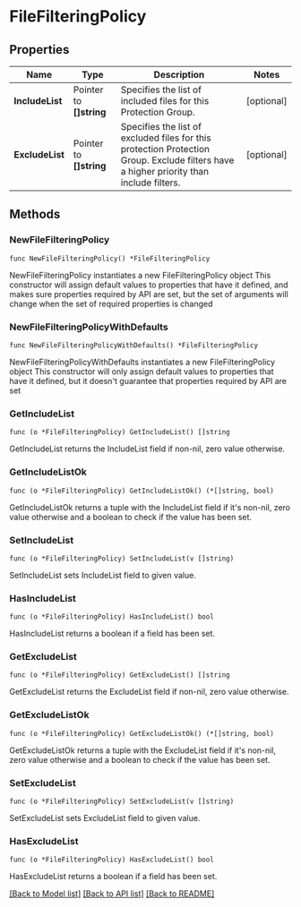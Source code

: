 # FileFilteringPolicy

## Properties

Name | Type | Description | Notes
------------ | ------------- | ------------- | -------------
**IncludeList** | Pointer to **[]string** | Specifies the list of included files for this Protection Group. | [optional] 
**ExcludeList** | Pointer to **[]string** | Specifies the list of excluded files for this protection Protection Group. Exclude filters have a higher priority than include filters. | [optional] 

## Methods

### NewFileFilteringPolicy

`func NewFileFilteringPolicy() *FileFilteringPolicy`

NewFileFilteringPolicy instantiates a new FileFilteringPolicy object
This constructor will assign default values to properties that have it defined,
and makes sure properties required by API are set, but the set of arguments
will change when the set of required properties is changed

### NewFileFilteringPolicyWithDefaults

`func NewFileFilteringPolicyWithDefaults() *FileFilteringPolicy`

NewFileFilteringPolicyWithDefaults instantiates a new FileFilteringPolicy object
This constructor will only assign default values to properties that have it defined,
but it doesn't guarantee that properties required by API are set

### GetIncludeList

`func (o *FileFilteringPolicy) GetIncludeList() []string`

GetIncludeList returns the IncludeList field if non-nil, zero value otherwise.

### GetIncludeListOk

`func (o *FileFilteringPolicy) GetIncludeListOk() (*[]string, bool)`

GetIncludeListOk returns a tuple with the IncludeList field if it's non-nil, zero value otherwise
and a boolean to check if the value has been set.

### SetIncludeList

`func (o *FileFilteringPolicy) SetIncludeList(v []string)`

SetIncludeList sets IncludeList field to given value.

### HasIncludeList

`func (o *FileFilteringPolicy) HasIncludeList() bool`

HasIncludeList returns a boolean if a field has been set.

### GetExcludeList

`func (o *FileFilteringPolicy) GetExcludeList() []string`

GetExcludeList returns the ExcludeList field if non-nil, zero value otherwise.

### GetExcludeListOk

`func (o *FileFilteringPolicy) GetExcludeListOk() (*[]string, bool)`

GetExcludeListOk returns a tuple with the ExcludeList field if it's non-nil, zero value otherwise
and a boolean to check if the value has been set.

### SetExcludeList

`func (o *FileFilteringPolicy) SetExcludeList(v []string)`

SetExcludeList sets ExcludeList field to given value.

### HasExcludeList

`func (o *FileFilteringPolicy) HasExcludeList() bool`

HasExcludeList returns a boolean if a field has been set.


[[Back to Model list]](../README.md#documentation-for-models) [[Back to API list]](../README.md#documentation-for-api-endpoints) [[Back to README]](../README.md)


